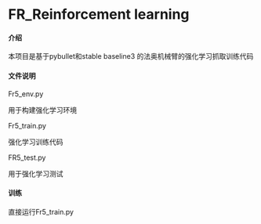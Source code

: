 # FR_Reinforcement learning

#### 介绍
本项目是基于pybullet和stable baseline3 的法奥机械臂的强化学习抓取训练代码


#### 文件说明

Fr5_env.py

用于构建强化学习环境

Fr5_train.py

强化学习训练代码

FR5_test.py

用于强化学习测试

#### 训练

直接运行Fr5_train.py


